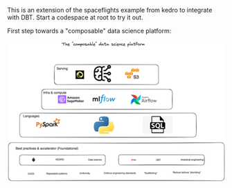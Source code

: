 This is an extension of the spaceflights example from kedro to integrate with DBT. Start a codespace at root to try it out.

First step towards a "composable" data science platform:

![Composable DS Platform](image.png)